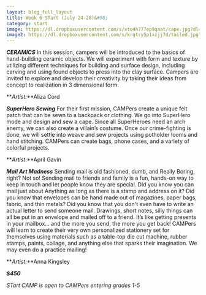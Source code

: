 ```yaml
---
layout: blog_full_layout
title: Week 6 STart (July 24-28)&#58; 
category: start
image: https://dl.dropboxusercontent.com/s/xto4h777ep9qaat/cape.jpg?dl=0
image2: https://dl.dropboxusercontent.com/s/krgtry5p1xzjj7d/tailed.jpg?dl=0
---
```



**_CERAMICS_** 
In this session, campers will be introduced to the basics of hand-building ceramic objects. We will experiment with form and texture by utilizing different techniques for building and surface design, including carving and using found objects to press into the clay surface. Campers are invited to explore and develop their creativity by taking their ideas from concept to realization in 3 dimensional form. 

**_Artist:_**Aliza Cord


**_SuperHero Sewing_** 
For their first mission, CAMPers create a unique felt patch that can be sewn to a backpack or clothing. We go into SuperHero mode and design and sew a cape. Since all SuperHeroes need an arch enemy, we can also create a villain’s costume. Once our crime-fighting is done, we will settle into weave and sew projects using potholder looms and hand stitching. CAMPers can create bags, phone cases, and a variety of colorful projects.

**_Artist:_**April Gavin

 
**_Mail Art Madness_**
Sending mail is old fashioned, dumb, and Really Boring, right? Not so! Sending mail to friends and family is a fun, hands-on way to keep in touch and let people know they are special. Did you know you can mail just about Anything as long as there is a stamp and address on it? Did you know that envelopes can be hand made out of magazines, paper bags, fabric, and thin metals? Did you know that you don't even have to write an actual letter to send someone mail. Drawings, short notes, silly things can all be put in an envelope and mailed off to a friend. It’s like getting presents in your mailbox... and the more you send, the more you get back!
CAMPers will learn to create their very own personalized stationery set for themselves using materials such as a table-top die cut machine, rubber stamps, paints, collage, and anything else that sparks their imagination. We may even do a practice mailing!

**_Artist:_**Anna Kingsley 


**_$450_**

*STart CAMP is open to CAMPers entering grades 1-5*
